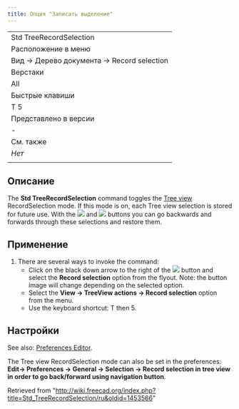 ```yaml
---
title: Опция "Записать выделение"
---
```

|  |
| --- |
| Std TreeRecordSelection |
| Расположение в меню |
| Вид → Дерево документа → Record selection |
| Верстаки |
| All |
| Быстрые клавиши |
| T 5 |
| Представлено в версии |
| - |
| См. также |
| *Нет* |
|  |

## Описание

The **Std TreeRecordSelection** command toggles the [Tree view](/Tree_view "Tree view") RecordSelection mode. If this mode is on, each Tree view selection is stored for future use. With the ![](/images/Std_SelBack.svg) and ![](/images/Std_SelForward.svg) buttons you can go backwards and forwards through these selections and restore them.

## Применение

1. There are several ways to invoke the command:
   * Click on the black down arrow to the right of the ![](/images/Std_TreeSyncView.svg) button and select the **Record selection** option from the flyout. Note: the button image will change depending on the selected option.
   * Select the **View → TreeView actions → Record selection** option from the menu.
   * Use the keyboard shortcut: T then 5.

## Настройки

See also: [Preferences Editor](/Preferences_Editor "Preferences Editor").

The Tree view RecordSelection mode can also be set in the preferences: **Edit→ Preferences → General → Selection → Record selection in tree view in order to go back/forward using navigation button**.

Retrieved from "<http://wiki.freecad.org/index.php?title=Std_TreeRecordSelection/ru&oldid=1453566>"